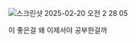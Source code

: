 ![스크린샷 2025-02-20 오전 2 28 05](https://github.com/user-attachments/assets/0b036ae4-ee09-47b0-9da9-babba7c39c21)

이 좋은걸 왜 이제서야 공부한걸까

